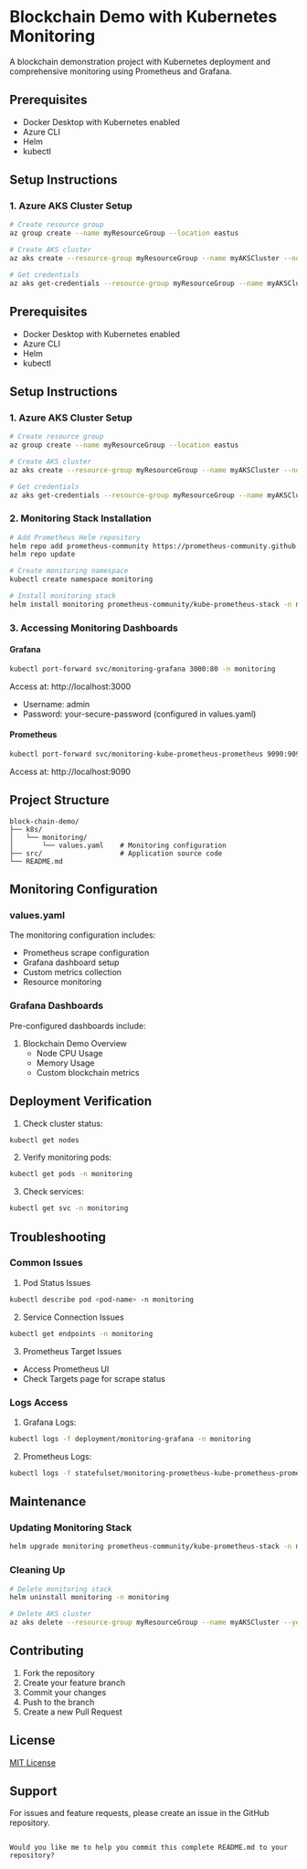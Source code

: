 # Blockchain Demo with Kubernetes Monitoring

A blockchain demonstration project with Kubernetes deployment and comprehensive monitoring using Prometheus and Grafana.

## Prerequisites

- Docker Desktop with Kubernetes enabled
- Azure CLI
- Helm
- kubectl

## Setup Instructions

### 1. Azure AKS Cluster Setup

```bash
# Create resource group
az group create --name myResourceGroup --location eastus

# Create AKS cluster
az aks create --resource-group myResourceGroup --name myAKSCluster --node-count 2 --node-vm-size Standard_B2s --enable-addons monitoring --generate-ssh-keys

# Get credentials
az aks get-credentials --resource-group myResourceGroup --name myAKSCluster
```

## Prerequisites

- Docker Desktop with Kubernetes enabled
- Azure CLI
- Helm
- kubectl

## Setup Instructions

### 1. Azure AKS Cluster Setup

```bash
# Create resource group
az group create --name myResourceGroup --location eastus

# Create AKS cluster
az aks create --resource-group myResourceGroup --name myAKSCluster --node-count 2 --node-vm-size Standard_B2s --enable-addons monitoring --generate-ssh-keys

# Get credentials
az aks get-credentials --resource-group myResourceGroup --name myAKSCluster
```

### 2. Monitoring Stack Installation

```bash
# Add Prometheus Helm repository
helm repo add prometheus-community https://prometheus-community.github.io/helm-charts
helm repo update

# Create monitoring namespace
kubectl create namespace monitoring

# Install monitoring stack
helm install monitoring prometheus-community/kube-prometheus-stack -n monitoring -f k8s/monitoring/values.yaml
```

### 3. Accessing Monitoring Dashboards

#### Grafana
```bash
kubectl port-forward svc/monitoring-grafana 3000:80 -n monitoring
```
Access at: http://localhost:3000
- Username: admin
- Password: your-secure-password (configured in values.yaml)

#### Prometheus
```bash
kubectl port-forward svc/monitoring-kube-prometheus-prometheus 9090:9090 -n monitoring
```
Access at: http://localhost:9090

## Project Structure

```
block-chain-demo/
├── k8s/
│   └── monitoring/
│       └── values.yaml    # Monitoring configuration
├── src/                   # Application source code
└── README.md
```

## Monitoring Configuration

### values.yaml
The monitoring configuration includes:
- Prometheus scrape configuration
- Grafana dashboard setup
- Custom metrics collection
- Resource monitoring

### Grafana Dashboards
Pre-configured dashboards include:
1. Blockchain Demo Overview
   - Node CPU Usage
   - Memory Usage
   - Custom blockchain metrics

## Deployment Verification

1. Check cluster status:
```bash
kubectl get nodes
```

2. Verify monitoring pods:
```bash
kubectl get pods -n monitoring
```

3. Check services:
```bash
kubectl get svc -n monitoring
```

## Troubleshooting

### Common Issues

1. Pod Status Issues
```bash
kubectl describe pod <pod-name> -n monitoring
```

2. Service Connection Issues
```bash
kubectl get endpoints -n monitoring
```

3. Prometheus Target Issues
- Access Prometheus UI
- Check Targets page for scrape status

### Logs Access

1. Grafana Logs:
```bash
kubectl logs -f deployment/monitoring-grafana -n monitoring
```

2. Prometheus Logs:
```bash
kubectl logs -f statefulset/monitoring-prometheus-kube-prometheus-prometheus -n monitoring
```

## Maintenance

### Updating Monitoring Stack

```bash
helm upgrade monitoring prometheus-community/kube-prometheus-stack -n monitoring -f k8s/monitoring/values.yaml
```

### Cleaning Up

```bash
# Delete monitoring stack
helm uninstall monitoring -n monitoring

# Delete AKS cluster
az aks delete --resource-group myResourceGroup --name myAKSCluster --yes
```

## Contributing

1. Fork the repository
2. Create your feature branch
3. Commit your changes
4. Push to the branch
5. Create a new Pull Request

## License

[MIT License](LICENSE)

## Support

For issues and feature requests, please create an issue in the GitHub repository.
```

Would you like me to help you commit this complete README.md to your repository?
